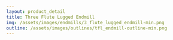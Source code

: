```yaml
---
layout: product_detail
title: Three Flute Lugged Endmill
img: /assets/images/endmills/3_flute_lugged_endmill-min.png
outline: /assets/images/outlines/tfl_endmill-outline-min.png
---
```

